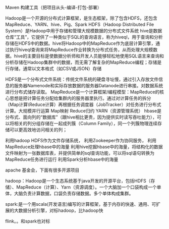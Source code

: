 Maven 构建工具（把项目从头-编译-打包-部署）

Hadoop是一个开源的分布式计算框架，是生态框架，除了包含HDFS，还包含MapReduce、YARN、hive、Pig、Spark
HDFS（Hadoop Distributed File System）是Hadoop中用于存储和管理大规模数据的分布式文件系统
hive是数据仓库“工具”，它提供了一种类似于SQL的查询语言，称为hiveql，用于查询和分析存储在HDFS中的数据。hive将Hadoop中的MapReduce作为底层计算引擎，通过执行hiveql查询来将MapReduce作业转换为分布式任务，从而处理大规模数据。hive的主要目标是使数据分析师和开发人员能够轻松地使用SQL语言来查询和分析存储在Hadoop集群中的数据，而无需了解复杂的MapReduce编程；存储是行存储，通常以文本格式（如CSV或JSON）存储


HDFS是一个分布式文件系统：传统文件系统的硬盘寻址慢，通过引入存放文件信息的服务器Namenode和实际存放数据的服务器Datanode进行串接。对数据系统进行分布式储存读取。
MapReduce是一个计算框架/编程模型：MapReduce的核心思想是把计算任务分配给集群内的服务器里执行。通过对计算任务的拆分（Map计算\Reduce计算）再根据任务调度器（JobTracker）对任务进行分布式计算。大规模并行运算
Map映射
Reduce归约
YARN（资源管理系统）
hbase是分布式、面向列的“数据库”（跟hive相比更贵，因为提供实时读写吞吐能力），可以将相关的列分组存储在一起成列簇（Column Family），同一个列簇物理连续存储可以更高效地访问相关的列；

利用hadoop HDFS作为文件存储系统，
利用Zookeeper作为协同服务，
利用MapReduce处理hbase中的海量
利用hive挖掘hbase中的海量，将结构化的数据文件映射为一张数据库表，并提供简单的sql查询功能，可以将sql语句转换为MapReduce任务进行运行
利用Spark分析hbase中的海量



apache 基金会，下面有很多开源项目

hadoop：Hadoop是一个生态系统基于java开发的开源平台，包括HDFS（存储）、MapReduce（计算）、Yarn（资源调度）。一个大脑加一个口袋构成一个单体，大脑负责计算数据，口袋负责存储数据。多个单体构成集群。

spark:是一个用scala(开发语言)编写的计算框架，基于内存的快速、通用、可扩展的大数据分析引擎，对标hadoop，比hadoop快

flink。。和spark也对标